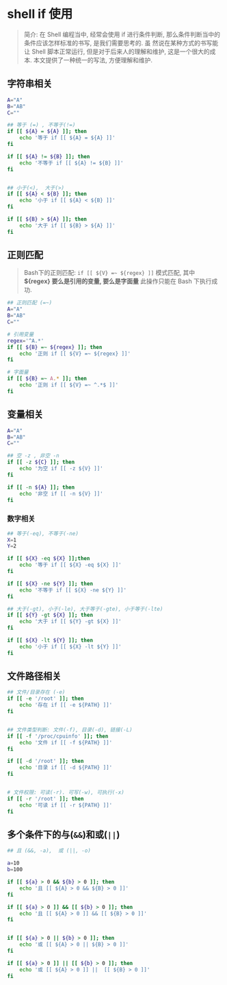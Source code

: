 # shell if 使用

> 简介: 在 Shell 编程当中, 经常会使用 if 进行条件判断, 那么条件判断当中的条件应该怎样标准的书写, 是我们需要思考的. 虽
然说在某种方式的书写能让 Shell 脚本正常运行, 但是对于后来人的理解和维护, 这是一个很大的成本. 本文提供了一种统一的写法, 
方便理解和维护.

## 字符串相关

```bash
A="A"
B="AB"
C=""

## 等于 (=) , 不等于(!=)
if [[ ${A} = ${A} ]]; then
    echo '等于 if [[ ${A} = ${A} ]]'
fi

if [[ ${A} != ${B} ]]; then
    echo '不等于 if [[ ${A} != ${B} ]]'
fi


## 小于(<),  大于(>)
if [[ ${A} < ${B} ]]; then
    echo '小于 if [[ ${A} < ${B} ]]'
fi

if [[ ${B} > ${A} ]]; then
    echo '大于 if [[ ${B} > ${A} ]]'
fi
```

## 正则匹配

> Bash下的正则匹配: `if [[ ${V} =~ ${regex} ]]` 模式匹配, 其中 **${regex} 要么是引用的变量, 要么是字面量**
> 此操作只能在 Bash 下执行成功.

```bash
## 正则匹配 (=~)
A="A"
B="AB"
C=""

# 引用变量
regex='^A.*'
if [[ ${B} =~ ${regex} ]]; then
    echo '正则 if [[ ${V} =~ ${regex} ]]'
fi

# 字面量
if [[ ${B} =~ A.* ]]; then
    echo '正则 if [[ ${V} =~ ^.*$ ]]'
fi
```

## 变量相关

```bash
A="A"
B="AB"
C=""

## 空 -z , 非空 -n
if [[ -z ${C} ]]; then
    echo '为空 if [[ -z ${V} ]]'
fi

if [[ -n ${A} ]]; then
    echo '非空 if [[ -n ${V} ]]'
fi
```

### 数字相关

```bash
## 等于(-eq), 不等于(-ne)
X=1
Y=2

if [[ ${X} -eq ${X} ]];then
    echo '等于 if [[ ${X} -eq ${X} ]]'
fi

if [[ ${X} -ne ${Y} ]]; then
    echo '不等于 if [[ ${X} -ne ${Y} ]]'
fi

## 大于(-gt), 小于(-le), 大于等于(-gte), 小于等于(-lte)
if [[ ${Y} -gt ${X} ]]; then
    echo '大于 if [[ ${Y} -gt ${X} ]]'
fi

if [[ ${X} -lt ${Y} ]]; then
    echo '小于 if [[ ${X} -lt ${Y} ]]'
fi
```


## 文件路径相关

```bash
## 文件/目录存在 (-e)
if [[ -e '/root' ]]; then
    echo '存在 if [[ -e ${PATH} ]]'
fi


## 文件类型判断: 文件(-f), 目录(-d), 链接(-L)
if [[ -f '/proc/cpuinfo' ]]; then
    echo '文件 if [[ -f ${PATH} ]]'
fi

if [[ -d '/root' ]]; then
    echo '目录 if [[ -d ${PATH} ]]'
fi


# 文件权限: 可读(-r). 可写(-w), 可执行(-x)
if [[ -r '/root' ]]; then
    echo '可读 if [[ -r ${PATH} ]]'
fi
```

## 多个条件下的与(`&&`)和或(`||`)

```bash
## 且 (&&, -a),  或 (||, -o)

a=10
b=100

if [[ ${a} > 0 && ${b} > 0 ]]; then
    echo '且 [[ ${A} > 0 && ${B} > 0 ]]'
fi

if [[ ${a} > 0 ]] && [[ ${b} > 0 ]]; then
    echo '且 [[ ${A} > 0 ]] && [[ ${B} > 0 ]]'
fi


if [[ ${a} > 0 || ${b} > 0 ]]; then
    echo '或 [[ ${A} > 0 || ${B} > 0 ]]'
fi

if [[ ${a} > 0 ]] || [[ ${b} > 0 ]]; then
    echo '或 [[ ${A} > 0 ]] ||  [[ ${B} > 0 ]]'
fi
```